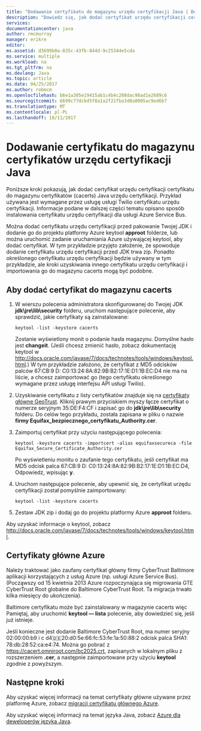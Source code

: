 ```yaml
---
title: "Dodawanie certyfikatu do magazynu urzędu certyfikacji Java | Dokumentacja firmy Microsoft"
description: "Dowiedz się, jak dodać certyfikat urzędu certyfikacji certyfikatu do magazynu certyfikatów (cacerts) Java urzędu certyfikacji dla usługi usługi Twilio lub usługi Azure Service Bus."
services: 
documentationcenter: java
author: rmcmurray
manager: erikre
editor: 
ms.assetid: d3699b0a-835c-43fb-844d-9c25344e5cda
ms.service: multiple
ms.workload: na
ms.tgt_pltfrm: na
ms.devlang: Java
ms.topic: article
ms.date: 04/25/2017
ms.author: robmcm
ms.openlocfilehash: b6e1a305e19415ab1c4b4c208dac98ad1e2689c6
ms.sourcegitcommit: 6699c77dcbd5f8a1a2f21fba3d0a0005ac9ed6b7
ms.translationtype: MT
ms.contentlocale: pl-PL
ms.lasthandoff: 10/11/2017
---
```

# <a name="adding-a-certificate-to-the-java-ca-certificates-store"></a>Dodawanie certyfikatu do magazynu certyfikatów urzędu certyfikacji Java
Poniższe kroki pokazują, jak dodać certyfikat urzędu certyfikacji certyfikatu do magazynu certyfikatów (cacerts) Java urzędu certyfikacji. Przykład używana jest wymagane przez usługę usługi Twilio certyfikatu urzędu certyfikacji. Informacje podane w dalszej części tematu opisano sposób instalowania certyfikatu urzędu certyfikacji dla usługi Azure Service Bus. 

Można dodać certyfikatu urzędu certyfikacji przed pakowanie Twojej JDK i dodanie go do projektu platformy Azure keytool **approot** folderze, lub można uruchomić zadanie uruchamiania Azure używającej keytool, aby dodać certyfikat. W tym przykładzie przyjęto założenie, że spowoduje dodanie certyfikatu urzędu certyfikacji przed JDK trwa zip. Ponadto określonego certyfikatu urzędu certyfikacji będzie używany w tym przykładzie, ale kroki uzyskiwania innego certyfikatu urzędu certyfikacji i importowania go do magazynu cacerts mogą być podobne.

## <a name="to-add-a-certificate-to-the-cacerts-store"></a>Aby dodać certyfikat do magazynu cacerts
1. W wierszu polecenia administratora skonfigurowanej do Twojej JDK **jdk\jre\lib\security** folderu, uruchom następujące polecenie, aby sprawdzić, jakie certyfikaty są zainstalowane:
   
    `keytool -list -keystore cacerts`
   
    Zostanie wyświetlony monit o podanie hasła magazynu. Domyślne hasło jest **changeit**. (Jeśli chcesz zmienić hasło, zobacz dokumentację keytool w <http://docs.oracle.com/javase/7/docs/technotes/tools/windows/keytool.html>.) W tym przykładzie założono, że certyfikat z MD5 odcisków palców 67:CB:9 D: C0:13:24:8A:82:9B:B2:17:1E:D1:1B:EC:D4 nie ma na liście, a chcesz zaimportować go (tego certyfikatu określonego wymagane przez usługę interfejsu API usługi Twilio).
2. Uzyskiwanie certyfikatu z listy certyfikatów znajduje się na [certyfikaty główne GeoTrust](http://www.geotrust.com/resources/root-certificates/). Kliknij prawym przyciskiem myszy łącze certyfikat o numerze seryjnym 35:DE:F4:CF i zapisać go do **jdk\jre\lib\security** folderu. Do celów tego przykładu, została zapisana w pliku o nazwie **firmy Equifax\_bezpiecznego\_certyfikatu\_Authority.cer**.
3. Zaimportuj certyfikat przy użyciu następującego polecenia:
   
    `keytool -keystore cacerts -importcert -alias equifaxsecureca -file Equifax_Secure_Certificate_Authority.cer`
   
    Po wyświetleniu monitu o zaufanie tego certyfikatu, jeśli certyfikat ma MD5 odcisk palca 67:CB:9 D: C0:13:24:8A:82:9B:B2:17:1E:D1:1B:EC:D4, Odpowiedz, wpisując **y**.
4. Uruchom następujące polecenie, aby upewnić się, że certyfikat urzędu certyfikacji został pomyślnie zaimportowany:
   
    `keytool -list -keystore cacerts`
5. Zestaw JDK zip i dodaj go do projektu platformy Azure **approot** folderu.

Aby uzyskać informacje o keytool, zobacz <http://docs.oracle.com/javase/7/docs/technotes/tools/windows/keytool.html>.

## <a name="azure-root-certificates"></a>Certyfikaty główne Azure
Należy traktować jako zaufany certyfikat główny firmy CyberTrust Baltimore aplikacji korzystających z usług Azure (np. usługi Azure Service Bus). (Począwszy od 15 kwietnia 2013 Azure rozpoczynająca się migrowania GTE CyberTrust Root globalne do Baltimore CyberTrust Root. Ta migracja trwało kilka miesięcy do ukończenia).

Baltimore certyfikatu może być zainstalowany w magazynie cacerts więc Pamiętaj, aby uruchomić **keytool — lista** polecenie, aby dowiedzieć się, jeśli już istnieje.

Jeśli konieczne jest dodanie Baltimore CyberTrust Root, ma numer seryjny 02:00:00:b9 i c d4:de:20:d0:5e:66:fc:53:fe:1a:50:88:2 odcisk palca SHA1: 78:db:28:52:ca:e4:74. Można go pobrać z <https://cacert.omniroot.com/bc2025.crt>, zapisanych w lokalnym pliku z rozszerzeniem **.cer**, a następnie zaimportowane przy użyciu **keytool** zgodnie z powyższym.

## <a name="next-steps"></a>Następne kroki
Aby uzyskać więcej informacji na temat certyfikaty główne używane przez platformę Azure, zobacz [migracji certyfikatu głównego Azure](http://blogs.msdn.com/b/windowsazure/archive/2013/03/15/windows-azure-root-certificate-migration.aspx).

Aby uzyskać więcej informacji na temat języka Java, zobacz [Azure dla deweloperów języka Java](/java/azure).

